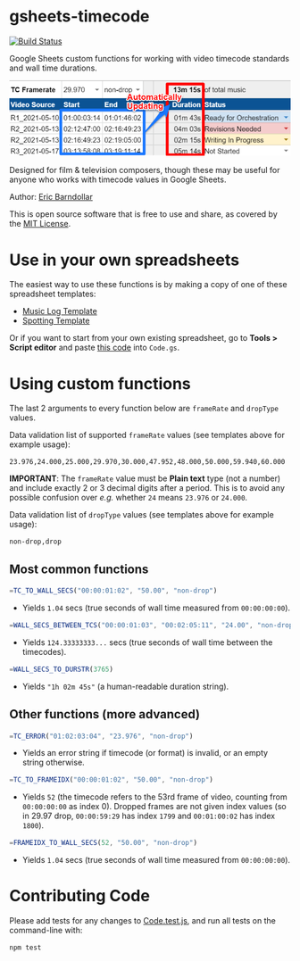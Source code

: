 # gsheets-timecode
[![Build Status](https://travis-ci.com/barndollarmusic/gsheets-timecode.svg?branch=main)](https://travis-ci.com/barndollarmusic/gsheets-timecode)

Google Sheets custom functions for working with video timecode standards and wall time durations.

![Preview of spreadsheet using timecode functions](preview.png)

Designed for film & television composers, though these may be useful for anyone who works with
timecode values in Google Sheets.

Author: [Eric Barndollar](https://barndollarmusic.com)

This is open source software that is free to use and share, as covered by the
[MIT License](LICENSE).

# Use in your own spreadsheets
The easiest way to use these functions is by making a copy of one of these spreadsheet templates:
- [Music Log Template](https://docs.google.com/spreadsheets/d/1xPi0lxi4-4NmZmNoTXXoCNa0FGIAhwi2QCPjTABJCw4/edit?usp=sharing)
- [Spotting Template](https://docs.google.com/spreadsheets/d/1vjyIRmCunJkk0hvxYrV4dGMzmrSzqrxKTXXlTGaMYaY/edit?usp=sharing)

Or if you want to start from your own existing spreadsheet, go to **Tools > Script editor** and
paste [this code](Code.js) into `Code.gs`.

# Using custom functions
The last 2 arguments to every function below are `frameRate` and `dropType` values.

Data validation list of supported `frameRate` values (see templates above for example usage):
```
23.976,24.000,25.000,29.970,30.000,47.952,48.000,50.000,59.940,60.000
```
**IMPORTANT**: The `frameRate` value must be **Plain text** type (not a number) and include exactly
2 or 3 decimal digits after a period. This is to avoid any possible confusion over *e.g.* whether
`24` means `23.976` or `24.000`.

Data validation list of `dropType` values (see templates above for example usage):
```
non-drop,drop
```

## Most common functions
```JavaScript
=TC_TO_WALL_SECS("00:00:01:02", "50.00", "non-drop")
```
- Yields `1.04` secs (true seconds of wall time measured from `00:00:00:00`).

```JavaScript
=WALL_SECS_BETWEEN_TCS("00:00:01:03", "00:02:05:11", "24.00", "non-drop")
```
- Yields `124.33333333...` secs (true seconds of wall time between the timecodes).

```JavaScript
=WALL_SECS_TO_DURSTR(3765)
```
- Yields `"1h 02m 45s"` (a human-readable duration string).

## Other functions (more advanced)
```JavaScript
=TC_ERROR("01:02:03:04", "23.976", "non-drop")
```
- Yields an error string if timecode (or format) is invalid, or an empty string otherwise.

```JavaScript
=TC_TO_FRAMEIDX("00:00:01:02", "50.00", "non-drop")
```
- Yields `52` (the timecode refers to the 53rd frame of video, counting from `00:00:00:00` as
index 0). Dropped frames are not given index values (so in 29.97 drop, `00:00:59:29` has index
`1799` and `00:01:00:02` has index `1800`).

```JavaScript
=FRAMEIDX_TO_WALL_SECS(52, "50.00", "non-drop")
```
- Yields `1.04` secs (true seconds of wall time measured from `00:00:00:00`).

# Contributing Code
Please add tests for any changes to [Code.test.js](Code.test.js), and run all tests on the
command-line with:

```
npm test
```
